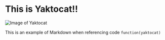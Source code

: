 # This is Yaktocat!!
![Image of Yaktocat](https://octodex.github.com/images/yaktocat.png)

This is an example of Markdown when referencing code `function(yaktocat)`
